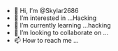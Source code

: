 - 👋 Hi, I’m @Skylar2686
- 👀 I’m interested in ...Hacking 
- 🌱 I’m currently learning ...hacking 
- 💞️ I’m looking to collaborate on ...
- 📫 How to reach me ...

<!---
Skylar2686/Skylar2686 is a ✨ special ✨ repository because its `README.md` (this file) appears on your GitHub profile.
You can click the Preview link to take a look at your changes.
--->

